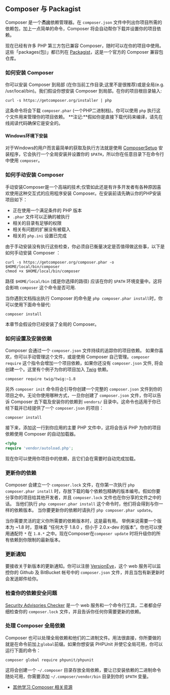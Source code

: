 ## Composer 与 Packagist 
Composer 是一个**杰出**依赖管理器。在 `composer.json` 文件中列出你项目所需的依赖包，加上一点简单的命令，Composer 将会自动帮你下载并设置你的项目依赖。

现在已经有许多 PHP 第三方包已兼容 Composer，随时可以在你的项目中使用。这些「packages(包)」都已列在 [Packagist]，这是一个官方的 Composer 兼容包仓库。

### 如何安装 Composer

你可以安装 Composer 到局部 (在你当前工作目录;这里不是很推荐)或是全局(e.g. /usr/local/bin)。我们假设你想安装 Composer 到局部。在你的项目根目录输入:

    curl -s https://getcomposer.org/installer | php

这条命令将会下载 `composer.phar` (一个PHP二进制档)。你可以使用 `php` 执行这个文件用来管理你的项目依赖。
**注记:**假如你是直接下载代码来编译，请先在线阅读代码确保它是安全的。

#### Windows环境下安装

对于Windows的用户而言最简单的获取及执行方法就是使用 [ComposerSetup] 安装程序，它会执行一个全局安装并设置你的 `$PATH`，所以你在任意目录下在命令行中使用 `composer`。

### 如何手动安装 Composer

手动安装Composer是一个高端的技术;仅管如此还是有许多开发者有各种原因喜欢使用这种交互式的应用程序安装 Composer。在安装前请先确认你的PHP安装项目如下：

- 正在使用一个满足条件的 PHP 版本
- `.phar` 文件可以正确的被执行
- 相关的目录有足够的权限
- 相关有问题的扩展没有被载入
- 相关的 `php.ini` 设置已完成

由于手动安装没有执行这些检查，你必须自已衡量决定是否值得做这些事，以下是如何手动安装 Composer ：

    curl -s https://getcomposer.org/composer.phar -o $HOME/local/bin/composer
    chmod +x $HOME/local/bin/composer

路径 `$HOME/local/bin` (或是你选择的路径) 应该在你的 `$PATH` 环境变量中。这将会影响 `composer` 这个命令是否可用.

当你遇到文档指出执行 Composer 的命令是 `php composer.phar install`时，你可以使用下面命令替代:

    composer install

本章节会假设你已经安装了全局的 Composer。

### 如何设置及安装依赖

Composer 会通过一个 `composer.json` 文件持续的追踪你的项目依赖。 如果你喜欢，你可以手动管理这个文件，或是使用 Composer 自己管理。`composer require` 这个指令会增加一个项目依赖，如果你还没有 `composer.json` 文件, 将会创建一个。这里有个例子为你的项目加入 [Twig] 依赖。

    composer require twig/twig:~1.8

另外 `composer init` 命令将会引导你创建一个完整的 `composer.json` 文件到你的项目之中。无论你使用哪种方式，一旦你创建了 `composer.json` 文件，你可以告诉 Composer 去下载及安装你的依赖到 `vendors/` 目录中。这命令也适用于你已经下载并已经提供了一个 `composer.json` 的项目：

    composer install

接下来，添加这一行到你应用的主要 PHP 文件中，这将会告诉 PHP 为你的项目依赖使用 Composer 的自动加载器。

```php
<?php
require 'vendor/autoload.php';
```

现在你可以使用你项目中的依赖，且它们会在需要时自动完成加载。

### 更新你的依赖

Composer 会建立一个 `composer.lock` 文件，在你第一次执行 `php composer.phar install` 时，存放下载的每个依赖包精确的版本编号。假如你要分享你的项目给其他开发者，并且 `composer.lock` 文件也在你分享的文件之中的话。 当他们执行 `php composer.phar install` 这个命令时，他们将会得到与你一样的依赖版本。 当你要更新你的依赖时请执行 `php composer.phar update`。

当你需要灵活的定义你所需要的依赖版本时，这是最有用。 举例来说需要一个版本为 ~1.8 时，意味着 “任何大于 1.8.0 ，但小于 2.0.x-dev 的版本”。你也可以使用通配符 `*` 在 `1.8.*` 之中。现在Composer在`composer update` 时将升级你的所有依赖到你限制的最新版本。

### 更新通知

要接收关于新版本的更新通知。你可以注册 [VersionEye]，这个 web 服务可以监控你的 Github 及 BitBucket 帐号中的 `composer.json` 文件，并且当包有新更新时会发送邮件给你。

### 检查你的依赖安全问题

[Security Advisories Checker] 是一个 web 服务和一个命令行工具，二者都会仔细检查你的 `composer.lock` 文件，并且告诉你任何你需要更新的依赖。

### 处理 Composer 全局依赖

Composer 也可以处理全局依赖和他们的二进制文件。用法很直接，你所要做的就是在命令前加上`global`前缀。如果你想安装 PHPUnit 并使它全局可用，你可以运行下面的命令：

```console
composer global require phpunit/phpunit
```

这将会创建一个 `~/.composer` 目录存放全局依赖，要让已安装依赖的二进制命令随处可用，你需要添加 `~/.composer/vendor/bin` 目录到你的 `$PATH` 变量。

* [其他学习 Composer 相关资源][Learn about Composer]

[Packagist]: http://packagist.org/
[Twig]: http://twig.sensiolabs.org
[VersionEye]: https://www.versioneye.com/
[Security Advisories Checker]: https://security.sensiolabs.org/
[Learn about Composer]: http://getcomposer.org/doc/00-intro.md
[ComposerSetup]: https://getcomposer.org/Composer-Setup.exe
